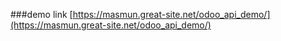 ###demo link
[https://masmun.great-site.net/odoo_api_demo/](https://masmun.great-site.net/odoo_api_demo/)